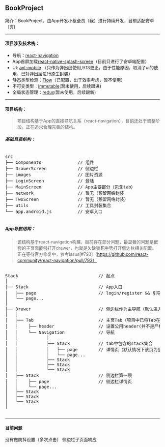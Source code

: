 ## BookProject

简介：BookProject，由App开发小组全员（我）进行持续开发，目前适配安卓（穷)


---


#### 项目涉及技术栈：
- 导航：[react-navigation](https://reactnavigation.org/)
- App首屏加载[react-native-splash-screen](https://github.com/crazycodeboy/react-native-splash-screen)（目前只进行了安卓端配置）
- UI: [ant-mobile](https://mobile.ant.design/index-cn) （只作为弹出层使用,9.13更正，由于性能原因，取消了ui的使用，已对弹出层进行原生封装）
- 静态类型检测：[Flow](https://flow.org/)（已配置，出于效率考虑，暂不使用）
- 不可变类型：[immutable](https://facebook.github.io/immutable-js/docs/#/)(暂未使用，后续跟进)
- 全局状态管理：[redux](http://redux.js.org/)(暂未使用，后续跟新)


---


#### 项目结构：
> 项目结构基于App的直接导航关系（react-navigation），目前还处于调整阶段。正在追求合理完善的结构。

##### 基础目录结构：

<pre>

src
├── Components              // 组件
├── DrawerScreen            // 侧边栏
├── images                  // 图片资源
├── LoginScreen	            // 登陆
├── MainScreen              // App主要部分（包含tab）
├── network                 // 暂无（预留网络封装
├── TwoScreen               // 暂无（预留网络封装）
├── utils                   // 工具封装集合
└── app.android.js          // 安卓入口
 
</pre>

##### App导航结构：

> 该结构基于react-navigation构建，目前存在部分问题，最显著的问题是嵌套的子页面能够打开drawer，也就是欠缺锁死手势打开侧边栏相关配置。正在等待官方修复中，参考issus[#793]（https://github.com/react-community/react-navigation/pull/793）

<pre>

Stack                               // 起点
│ 
├── Stack                           // App入口
│   ├── page                        // login/register && 引导页
│   └── page...
│ 
├── Drawer                          // 侧边栏作为主导航（默认进入Tab）
│   │
│   ├── Tab                         // 主页Tab（项目中已将Tab在侧边栏中隐藏）
│   │    ├── header                 // 设置公用header(并不是严格层级)
│   │    └── Navigation             // 导航
│   │           │
│   │           ├── Stack           // tab中包含的stack集合
│   │           │   ├── page        // 详情页（默认情况下该页为登陆后显示主页）
│   │           │   └── page...
│   │           ├── Stack
│   │           ├── Stack	  
│   │           └── Stack
│   ├── Stack                       // 侧边栏第一项
│   │    ├── page                   // 侧边栏详情页
│   │    └── page...
│   ├── Stack
│   ├── Stack
│   └── Stack
│

</pre>



***
#### 目前问题
没有做防抖设置（多次点击）
侧边栏子页面响应